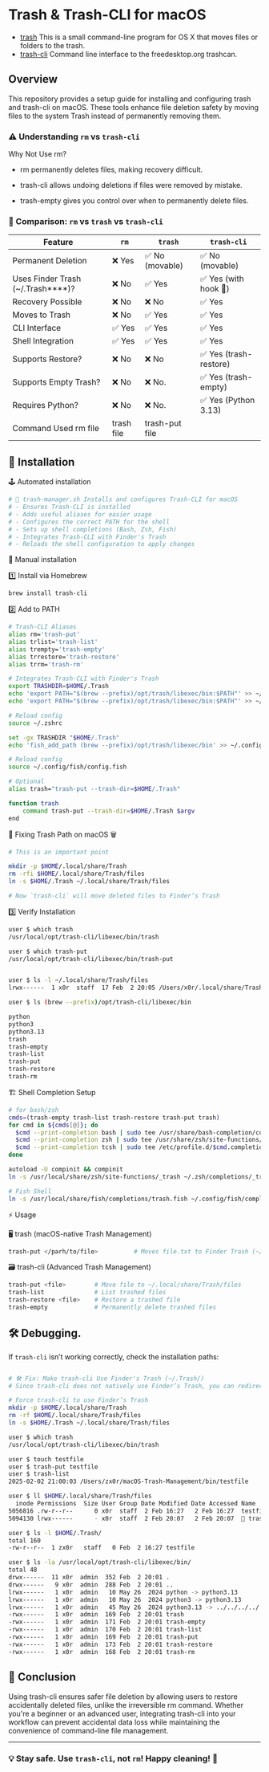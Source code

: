 # Trash & Trash-CLI for macOS


- [trash](https://hasseg.org/trash) This is a small command-line program for OS X that moves files or folders to the trash.
- [trash-cli](https://github.com/andreafrancia/trash-cli) Command line interface to the freedesktop.org trashcan.

## Overview

This repository provides a setup guide for installing and configuring trash and trash-cli on macOS. These tools enhance file deletion safety by moving files to the system Trash instead of permanently removing them.

### ⚠️ Understanding `rm` vs `trash-cli`

Why Not Use rm?

- rm permanently deletes files, making recovery difficult.

- trash-cli allows undoing deletions if files were removed by mistake.

- trash-empty gives you control over when to permanently delete files.

### 🚨 Comparison: `rm` vs `trash` vs `trash-cli` 

| Feature            | `rm`   | `trash`         | `trash-cli`     |
| ------------------ | ------ | --------------- | --------------- |
| Permanent Deletion | ❌ Yes | ✅ No (movable) | ✅ No (movable) |
|Uses Finder Trash (~/.Trash****)?|❌ No|✅ Yes | ✅ Yes (with hook 🥷)|
| Recovery Possible  | ❌ No  | ❌ No           | ✅ Yes          |
| Moves to Trash     | ❌ No  | ✅ Yes          | ✅ Yes          |
| CLI Interface      | ✅ Yes | ✅ Yes          | ✅ Yes          |
| Shell Integration  | ✅ Yes | ✅ Yes          | ✅ Yes          |
| Supports Restore?  |	❌ No  |   ❌ No         | ✅ Yes (trash-restore)|
| Supports Empty Trash?| ❌ No  | ❌ No.        | ✅ Yes (trash-empty)|
| Requires Python?   | ❌ No  | ❌ No.          | ✅ Yes (Python 3.13)|
|  Command Used		   rm file| trash file	      | trash-put file  |


## 🚀 Installation

🕹 Automated installation
```sh
# 📌 trash-manager.sh Installs and configures Trash-CLI for macOS
# - Ensures Trash-CLI is installed
# - Adds useful aliases for easier usage
# - Configures the correct PATH for the shell
# - Sets up shell completions (Bash, Zsh, Fish)
# - Integrates Trash-CLI with Finder's Trash
# - Reloads the shell configuration to apply changes
```
🤸 Manual installation

1️⃣ Install via Homebrew

```sh
brew install trash-cli
```

2️⃣ Add to PATH 

```sh
# Trash-CLI Aliases
alias rm='trash-put'
alias trlist='trash-list'
alias trempty='trash-empty'
alias trrestore='trash-restore'
alias trrm='trash-rm'

# Integrates Trash-CLI with Finder's Trash
export TRASHDIR=$HOME/.Trash
echo 'export PATH="$(brew --prefix)/opt/trash/libexec/bin:$PATH"' >> ~/.bashrc  # For Bash
echo 'export PATH="$(brew --prefix)/opt/trash/libexec/bin:$PATH"' >> ~/.zshrc   # For Zsh

# Reload config
source ~/.zshrc

set -gx TRASHDIR "$HOME/.Trash"
echo 'fish_add_path (brew --prefix)/opt/trash/libexec/bin' >> ~/.config/fish/config.fish  # For Fish

# Reload config
source ~/.config/fish/config.fish

# Optional
alias trash="trash-put --trash-dir=$HOME/.Trash"

function trash
    command trash-put --trash-dir=$HOME/.Trash $argv
end

```
💊 Fixing Trash Path on macOS 🗑

```sh
# This is an important point

mkdir -p $HOME/.local/share/Trash
rm -rfi $HOME/.local/share/Trash/files
ln -s $HOME/.Trash ~/.local/share/Trash/files

# Now `trash-cli` will move deleted files to Finder’s Trash
```
3️⃣ Verify Installation
```sh
user $ which trash
/usr/local/opt/trash-cli/libexec/bin/trash

user $ which trash-put
/usr/local/opt/trash-cli/libexec/bin/trash-put


user $ ls -l ~/.local/share/Trash/files
lrwx------  1 x0r  staff  17 Feb  2 20:05 /Users/x0r/.local/share/Trash/files -> /Users/zx0r/.Trash

user $ ls (brew --prefix)/opt/trash-cli/libexec/bin

python
python3
python3.13
trash
trash-empty
trash-list
trash-put
trash-restore
trash-rm
```

🏗️ Shell Completion Setup

```sh
# for bash/zsh
cmds=(trash-empty trash-list trash-restore trash-put trash)
for cmd in ${cmds[@]}; do
  $cmd --print-completion bash | sudo tee /usr/share/bash-completion/completions/$cmd
  $cmd --print-completion zsh | sudo tee /usr/share/zsh/site-functions/_$cmd
  $cmd --print-completion tcsh | sudo tee /etc/profile.d/$cmd.completion.csh
done

autoload -U compinit && compinit
ln -s /usr/local/share/zsh/site-functions/_trash ~/.zsh/completions/_trash

# Fish Shell
ln -s /usr/local/share/fish/completions/trash.fish ~/.config/fish/completions/
```

⚡ Usage

🖥️ trash (macOS-native Trash Management)
```sh
trash-put </parh/to/file>          # Moves file.txt to Finder Trash (~/.Trash)
```
🗃️ trash-cli (Advanced Trash Management)
```sh
trash-put <file>        # Move file to ~/.local/share/Trash/files
trash-list              # List trashed files
trash-restore <file>    # Restore a trashed file
trash-empty             # Permanently delete trashed files
```

## 🛠️ Debugging.     

If `trash-cli` isn’t working correctly, check the installation paths:
```sh

# 🛠 Fix: Make trash-cli Use Finder's Trash (~/.Trash/)
# Since trash-cli does not natively use Finder’s Trash, you can redirect it with a symlink.

# Force trash-cli to use Finder’s Trash
mkdir -p $HOME/.local/share/Trash
rm -rf $HOME/.local/share/Trash/files
ln -s $HOME/.Trash ~/.local/share/Trash/files

user $ which trash
/usr/local/opt/trash-cli/libexec/bin/trash

user $ touch testfile
user $ trash-put testfile
user $ trash-list
2025-02-02 21:00:03 /Users/zx0r/macOS-Trash-Management/bin/testfile

user $ ll $HOME/.local/share/Trash/files
  inode Permissions  Size User Group Date Modified Date Accessed Name 
5056816 .rw-r--r--      0 x0r  staff  2 Feb 16:27   2 Feb 16:27  testfile
5094130 lrwx------      - x0r  staff  2 Feb 20:07   2 Feb 20:07   trash-cli.fish -> /usr/local/share/fish/completions/trash-cli.fish

user $ ls -l $HOME/.Trash/
total 160
-rw-r--r--  1 zx0r   staff   0 Feb  2 16:27 testfile

user $ ls -la /usr/local/opt/trash-cli/libexec/bin/
total 48
drwx------  11 x0r  admin  352 Feb  2 20:01 .
drwx------   9 x0r  admin  288 Feb  2 20:01 ..
lrwx------   1 x0r  admin   10 May 26  2024 python -> python3.13
lrwx------   1 x0r  admin   10 May 26  2024 python3 -> python3.13
lrwx------   1 x0r  admin   45 May 26  2024 python3.13 -> ../../../../../opt/python@3.13/bin/python3.13
-rwx------   1 x0r  admin  169 Feb  2 20:01 trash
-rwx------   1 x0r  admin  171 Feb  2 20:01 trash-empty
-rwx------   1 x0r  admin  170 Feb  2 20:01 trash-list
-rwx------   1 x0r  admin  169 Feb  2 20:01 trash-put
-rwx------   1 x0r  admin  173 Feb  2 20:01 trash-restore
-rwx------   1 x0r  admin  168 Feb  2 20:01 trash-rm
```


## 🏁 Conclusion

Using trash-cli ensures safer file deletion by allowing users to restore accidentally deleted files, unlike the irreversible rm command. Whether you're a beginner or an advanced user, integrating trash-cli into your workflow can prevent accidental data loss while maintaining the convenience of command-line file management.

---



### 💡 Stay safe. Use `trash-cli`, not `rm`! Happy cleaning! 🧹